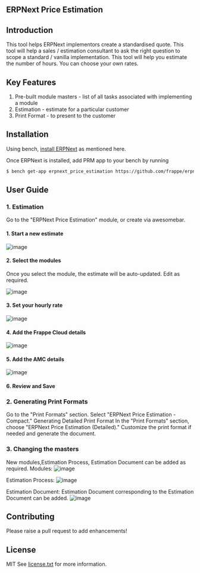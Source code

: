 ## ERPNext Price Estimation

## Introduction

This tool helps ERPNext implementors create a standardised quote. This tool will help a sales / estimation consultant to ask the right question to scope a standard / vanilla implementation. This tool will help you estimate the number of hours. You can choose your own rates.

## Key Features

1. Pre-built module masters - list of all tasks associated with implementing a module
2. Estimation - estimate for a particular customer
3. Print Format - to present to the customer

## Installation

Using bench, [install ERPNext](https://github.com/frappe/bench#installation) as mentioned here.

Once ERPNext is installed, add PRM app to your bench by running

```sh
$ bench get-app erpnext_price_estimation https://github.com/frappe/erpnext_price_estimation.git
```

## User Guide

### 1. Estimation

Go to the "ERPNext Price Estimation" module, or create via awesomebar.

#### 1. Start a new estimate
![image](https://github.com/frappe/erpnext_price_estimation/assets/27720465/3e5b6b1a-61cc-4d22-a59b-f443c84ab5a3)


#### 2. Select the modules

Once you select the module, the estimate will be auto-updated. Edit as required.

![image](https://github.com/frappe/erpnext_price_estimation/assets/27720465/374021c6-fcd4-4ea0-8913-974670c3a9be)

#### 3. Set your hourly rate

![image](https://github.com/frappe/erpnext_price_estimation/assets/27720465/fa916efa-d358-4b84-995e-596a74ce25ee)

#### 4. Add the Frappe Cloud details

![image](https://github.com/frappe/erpnext_price_estimation/assets/27720465/899a51ea-ef8e-44b1-813b-49a7d8a82f8d)

#### 5. Add the AMC details

![image](https://github.com/frappe/erpnext_price_estimation/assets/27720465/64c8a7a1-d53a-42b8-bc68-14b5d47cdf87)

#### 6. Review and Save

### 2. Generating Print Formats

Go to the "Print Formats" section.
Select "ERPNext Price Estimation - Compact."
Generating Detailed Print Format
In the "Print Formats" section, choose "ERPNext Price Estimation (Detailed)."
Customize the print format if needed and generate the document.

### 3. Changing the masters
New modules,Estimation Process, Estimation Document  can be added as required.
Modules:
![image](https://github.com/frappe/erpnext_price_estimation/assets/27720465/40b75d42-cfb0-4b62-8ab1-ce24e75f5a8f)

Estimation Process:
![image](https://github.com/frappe/erpnext_price_estimation/assets/27720465/d760c335-1672-477c-acb2-59b92193e8b8)

Estimation Document:
Estimation Document corresponding to the Estimation Document can be added.
![image](https://github.com/frappe/erpnext_price_estimation/assets/27720465/7fd8a2d5-f287-4e23-9c69-e93d7ce73c40)







## Contributing

Please raise a pull request to add enhancements!

## License

MIT See [license.txt](https://github.com/frappe/partner_relationship_management/blob/main/license.txt) for more information.
